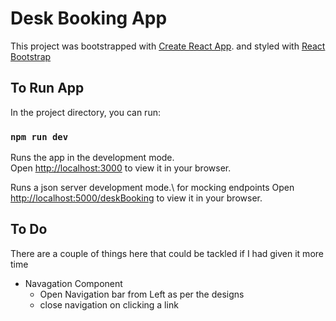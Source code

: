# Desk Booking App

This project was bootstrapped with [Create React App](https://github.com/facebook/create-react-app).
and styled with [React Bootstrap](https://github.com/react-bootstrap/react-bootstrap)

## To Run App

In the project directory, you can run:

### `npm run dev`

Runs the app in the development mode.\
Open [http://localhost:3000](http://localhost:3000) to view it in your browser.

Runs a json server development mode.\ for mocking endpoints
Open [http://localhost:5000/deskBooking](http://localhost:5000/deskBooking) to view it in your browser.

## To Do
There are a couple of things here that could be tackled if I had given it more time
 - Navagation Component
   - Open Navigation bar from Left as per the designs
   - close navigation on clicking a link







